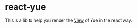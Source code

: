 # react-yue

This is a lib to help you render the [View](http://libyue.com/docs/latest/js/api/view.html) of Yue in the react way.
